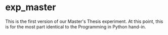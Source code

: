 # exp_master
This is the first version of our Master's Thesis experiment.
At this point, this is for the most part identical to the Programming in Python hand-in.
